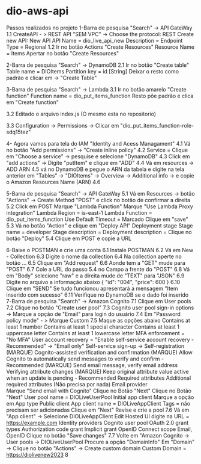 # dio-aws-api
Passos realizados no projeto
  1-Barra de pesquisa "Search" -> API GateWay
    1.1 CreateAPI - > REST API "SEM VPC" ->
      Choose the protocol: REST
      Create new API: New API
        API Name = dio_live_api_new
        Description = 
        Endpoint Type = Regional
     1.2 Ir no botão Actions "Create Resources"
          Resource Name = Items
          Apertar no botão "Create Resources"
     
 2-Barra de pesquisa "Search" -> DynamoDB
  2.1 Ir no botão "Create table"
    Table name = DIOItems
    Partition key = id [String]
    Deixar o resto como padrão e clicar em -> "Create Table"
    
    
 3-Barra de pesquisa "Search" -> Lambda
  3.1 Ir no botão amarelo "Create function"
    Function name = dio_put_items_function
    Resto põe padrão e clica em "Create function"
  
  3.2 Editado o arquivo index.js (O mesmo esta no repositorio)
 
  3.3 Configuration -> Permissions -> Clicar em "dio_put_items_function-role-sdq15tez"
  
  4- Agora vamos para tela do IAM "Identity and Acess Managament"
    4.1 Vá no botão "Add permissions" -> "Create inline policy"
    4.2 Service = Clique em "Choose a service" -> pesquise e selecione "DynamoDB"
    4.3 Click em "add actions" -> Digite "putItem" e clique em "ADD"
    4.4 Vá em resources  -> ADD ARN
    4.5 vá no DynamoDB e pegue o ARN da tabela e digite na tela anterior em "Tables" -> "DIOItems" -> Overview -> Additional info -> e copie o Amazon Resources Name (ARN)
    4.6 
    
  5-Barra de pesquisa "Search" -> API GateWay
    5.1 Vá em Resources -> botão "Actions"  -> Create Method "POST" e click no botão de confirmar a direita
    5.2 Click em POST
      Marque   "Lambda Function"
      Marque "Use Lambda Proxy integration"
      Lambda Region = is-east-1
      Lambda Function = dio_put_items_function
      Use Default Timeout = Marcado
      Clique em "save"
    5.3 Vá no botão "Action" e clique em "Deploy API"
      Deployment stage
      Stage name = developer
      Stage description = 
      Deployment description = 
      Clique no botão "Deploy"
    5.4 Clique em POST e copie a URL
   
   6-Baixe o POSTMAN e crie uma conta
    6.1 Instale POSTMAN
    6.2 Vá em New - Collection
    6.3 Digite o nome da collection
    6.4 Na collection aperte no botão ...
    6.5 Clique em "Add request"
    6.6 Aonde tem a "GET" mude para "POST"
    6.7 Cole a URL do passo 5.4 no Campo a frente do "POST"
    6.8 Vá em "Body" selecione "raw" e a direita mude de "TEXT" para "JSON"
    6.9 Digite no arquivo a informação abaixo
      {
        "id": "004",
        "price": 600
      }
    6.10 Clique em "SEND"
    	Se tudo funcionou apresentará a mensagem "Item inserido com sucesso"
    6.11 Verifique no DynamoDB se o dado foi inserido
    7-Barra de pesquisa "Search" ->  Amazon Cognito
    	7.1 Clique em User pools
	7.2 Clique no botão "Create user pool"
	7.3 Cognito user pool sign-in options -> Marque a opção de "Email" para login do usuário
    	7.4 Em "Password policy mode" - > Marque Custom
	7.5 Maque as opções abaixo
		Contains at least 1 number
		Contains at least 1 special character
		Contains at least 1 uppercase letter
		Contains at least 1 lowercase letter
    		MFA enforcement = "No MFA"
		User account recovery = "Enable self-service account recovery - Recommended" -> "Email only"
		Self-service sign-up -> Self-registration (MARQUE)
    		Cognito-assisted verification and confirmation
			(MARQUE) Allow Cognito to automatically send messages to verify and confirm - Recommended 
    			(MARQUE) Send email message, verify email address
   		Verifying attribute changes
			(MARQUE) Keep original attribute value active when an update is pending - Recommended
    		Required attributes
			Additional required attributes (Não precisa por nada)
		Email provider	
			Marque "Send email with Cognito"
		Clique no Botão "Next"
		Clique no Botão "Next"
      		User pool name = DIOLiveUserPool
		Initial app client
			Marque a opção em App type
				Public client
			App client name = DIOLiveAppClient
			Tags = não precisam ser adicionadas
		Clique em "Next"
		Revise e crie a pool
	7.6 Vá em "App client" -> Selecione DIOLiveAppClient
		Edit Hosted UI
			digite na URL  = https://example.com
		Identity providers
			Cognito user pool
		OAuth 2.0 grant types
			Authorization code grant
			Implicit grant
      		OpenID Connect scope
			Email, OpenID
		Clique no botão "Save changes"
	7.7 Volte em "Amazon Cognito -> User pools -> DIOLiveUserPool
		Procure a opção "DomainInfo"
		Em "Domain" -> Clique no botão "Actions" -> Create custom domain
    			Custom Domain = [https://diolivenew2023](https://diolivenew2023.auth.us-east-1.amazoncognito.com)
   	8
    
    
    
 


  
